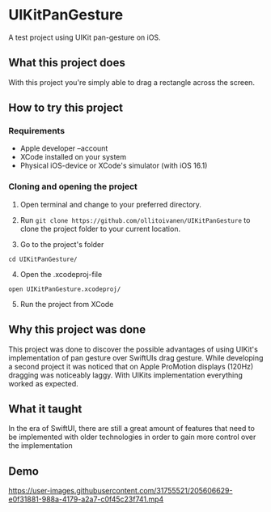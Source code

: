 # UIKitPanGesture
A test project using UIKit pan-gesture on iOS.

## What this project does
With this project you're simply able to drag a rectangle across the screen.

## How to try this project

### Requirements
- Apple developer –account
- XCode installed on your system
- Physical iOS-device or XCode's simulator (with iOS 16.1)


### Cloning and opening the project

1. Open terminal and change to your preferred directory.

2. Run `git clone https://github.com/ollitoivanen/UIKitPanGesture`
to clone the project folder to your current location.

3. Go to the project's folder
```
cd UIKitPanGesture/
```

4. Open the .xcodeproj-file
```
open UIKitPanGesture.xcodeproj/
```

5. Run the project from XCode

## Why this project was done
This project was done to discover the possible advantages of using UIKit's implementation of pan gesture over SwiftUIs drag gesture.
While developing a second project it was noticed that on Apple ProMotion displays (120Hz) dragging was noticeably laggy. With UIKits implementation
everything worked as expected. 


## What it taught
In the era of SwiftUI, there are still a great amount of features that need to be implemented with older technologies in order to gain more control over the implementation

## Demo
https://user-images.githubusercontent.com/31755521/205606629-e0f31881-988a-4179-a2a7-c0f45c23f741.mp4

